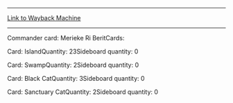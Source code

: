 
---
[Link to Wayback Machine](https://web.archive.org/web/20150801105801/http://magic.wizards.com/en/articles/decks/illegal-death-all-creatures-2013-10-14)

[_metadata_:generator]:- "Drupal 7 (http://drupal.org)"
[_metadata_:node]:- "115130"
[_metadata_:publish_date]:- "2013-10-14"
[_metadata_:source]:- "article"
[_metadata_:title]:- "Illegal Death to all Creatures"
[_metadata_:wayback_capture_timestamp]:- "2015-08-01 10:58:01"
[_metadata_:wayback_raw_url]:- "https://web.archive.org/web/20150801105801id_/http://magic.wizards.com/en/articles/decks/illegal-death-all-creatures-2013-10-14"
[_metadata_:wayback_url]:- "http://magic.wizards.com/en/articles/decks/illegal-death-all-creatures-2013-10-14"
---





Commander card: Merieke Ri BeritCards: 

Card: IslandQuantity: 23Sideboard quantity: 0 



Card: SwampQuantity: 2Sideboard quantity: 0 



Card: Black CatQuantity: 3Sideboard quantity: 0 



Card: Sanctuary CatQuantity: 2Sideboard quantity: 0 




 

 
